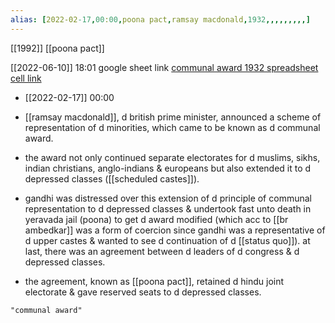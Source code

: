 ```yaml
---
alias: [2022-02-17,00:00,poona pact,ramsay macdonald,1932,,,,,,,,,]
---
```

[[1992]] [[poona pact]]

[[2022-06-10]] 18:01 google sheet link
[communal award 1932 spreadsheet cell link](https://docs.google.com/spreadsheets/d/1zfvo7pL1es-EK3W6KCiSx2HPAEqDNsobKbYRx5Xa9Tc/edit#gid=221671034&range=N4)

- [[2022-02-17]] 00:00
- [[ramsay macdonald]], d british prime minister, announced a scheme of representation of d minorities, which came to be known as d communal award.
- the award not only continued separate electorates for d muslims, sikhs, indian christians, anglo-indians & europeans but also extended it to d depressed classes ([[scheduled castes]]).
- gandhi was distressed over this extension of d principle of communal representation to d depressed classes & undertook fast unto death in yeravada jail (poona) to get d award modified (which acc to [[br ambedkar]] was a form of coercion since gandhi was a representative of d upper castes & wanted to see d continuation of d [[status quo]]). at last, there was an agreement between d leaders of d congress & d depressed classes.

- the agreement, known as [[poona pact]], retained d hindu joint electorate & gave reserved seats to d depressed classes.
```query
"communal award"
```